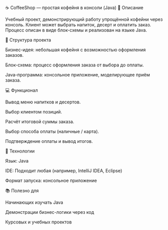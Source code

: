 ☕ CoffeeShop — простая кофейня в консоли (Java)
📌 Описание

Учебный проект, демонстрирующий работу упрощённой кофейни через консоль.
Клиент может выбрать напиток, десерт и оплатить заказ. Процесс описан в виде блок-схемы и реализован на языке Java.

🧠 Структура проекта

Бизнес-идея: небольшая кофейня с возможностью оформления заказов.

Блок-схема: процесс оформления заказа от выбора до оплаты.

Java-программа: консольное приложение, моделирующее приём заказа.

💻 Функционал

Вывод меню напитков и десертов.

Выбор клиентом позиций.

Расчёт итоговой суммы заказа.

Выбор способа оплаты (наличные / карта).

Подтверждение оплаты и вывод итогов.

🔧 Технологии

Язык: Java

IDE: Подходит любая (например, IntelliJ IDEA, Eclipse)

Формат запуска: консольное приложение

📚 Полезно для

Начинающих изучать Java

Демонстрации бизнес-логики через код

Курсовых и учебных проектов
